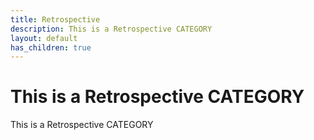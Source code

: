 ```yaml
---
title: Retrospective
description: This is a Retrospective CATEGORY
layout: default
has_children: true
---
```


# This is a Retrospective CATEGORY

This is a Retrospective CATEGORY
